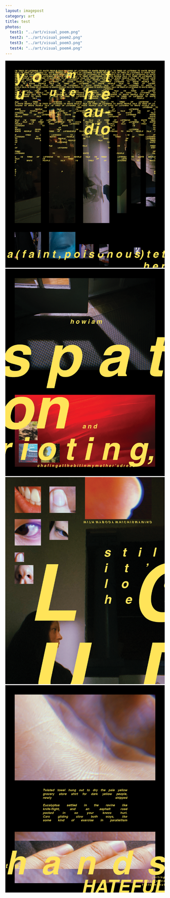 ```yaml
---
layout: imagepost
category: art
title: test
photos:
  test1: "../art/visual_poem.png"
  test2: "../art/visual_poem2.png"
  test3: "../art/visual_poem3.png"
  test4: "../art/visual_poem4.png"
---
```


![](https://github.com/sf-18/sarahfeng/raw/master/art/visual_poem.png)
![](https://github.com/sf-18/sarahfeng/raw/master/art/visual_poem2.png)
![](https://github.com/sf-18/sarahfeng/raw/master/art/visual_poem3.png)
![](https://github.com/sf-18/sarahfeng/raw/master/art/visual_poem4.png)
